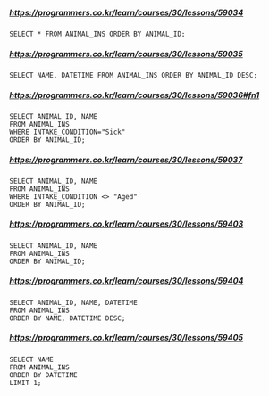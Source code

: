 ##### https://programmers.co.kr/learn/courses/30/lessons/59034
```
SELECT * FROM ANIMAL_INS ORDER BY ANIMAL_ID;
```
##### https://programmers.co.kr/learn/courses/30/lessons/59035
```
SELECT NAME, DATETIME FROM ANIMAL_INS ORDER BY ANIMAL_ID DESC;
```
##### https://programmers.co.kr/learn/courses/30/lessons/59036#fn1
```
SELECT ANIMAL_ID, NAME
FROM ANIMAL_INS
WHERE INTAKE_CONDITION="Sick"
ORDER BY ANIMAL_ID;
```
##### https://programmers.co.kr/learn/courses/30/lessons/59037
```
SELECT ANIMAL_ID, NAME
FROM ANIMAL_INS
WHERE INTAKE_CONDITION <> "Aged"
ORDER BY ANIMAL_ID;
```
##### https://programmers.co.kr/learn/courses/30/lessons/59403
```
SELECT ANIMAL_ID, NAME
FROM ANIMAL_INS
ORDER BY ANIMAL_ID;
```
##### https://programmers.co.kr/learn/courses/30/lessons/59404
```
SELECT ANIMAL_ID, NAME, DATETIME
FROM ANIMAL_INS
ORDER BY NAME, DATETIME DESC;
```
##### https://programmers.co.kr/learn/courses/30/lessons/59405
```
SELECT NAME
FROM ANIMAL_INS
ORDER BY DATETIME
LIMIT 1;
```